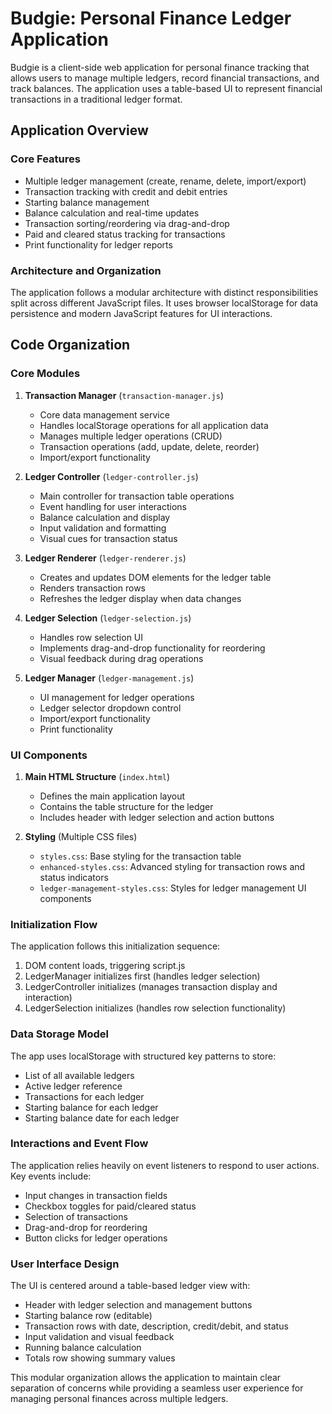 # Budgie: Personal Finance Ledger Application

Budgie is a client-side web application for personal finance tracking that allows users to manage multiple ledgers, record financial transactions, and track balances. The application uses a table-based UI to represent financial transactions in a traditional ledger format.

## Application Overview

### Core Features
- Multiple ledger management (create, rename, delete, import/export)
- Transaction tracking with credit and debit entries
- Starting balance management
- Balance calculation and real-time updates
- Transaction sorting/reordering via drag-and-drop
- Paid and cleared status tracking for transactions
- Print functionality for ledger reports

### Architecture and Organization

The application follows a modular architecture with distinct responsibilities split across different JavaScript files. It uses browser localStorage for data persistence and modern JavaScript features for UI interactions.

## Code Organization

### Core Modules

1. **Transaction Manager** (`transaction-manager.js`)
   - Core data management service
   - Handles localStorage operations for all application data
   - Manages multiple ledger operations (CRUD)
   - Transaction operations (add, update, delete, reorder)
   - Import/export functionality

2. **Ledger Controller** (`ledger-controller.js`)
   - Main controller for transaction table operations
   - Event handling for user interactions
   - Balance calculation and display
   - Input validation and formatting
   - Visual cues for transaction status

3. **Ledger Renderer** (`ledger-renderer.js`)
   - Creates and updates DOM elements for the ledger table
   - Renders transaction rows
   - Refreshes the ledger display when data changes

4. **Ledger Selection** (`ledger-selection.js`)
   - Handles row selection UI
   - Implements drag-and-drop functionality for reordering
   - Visual feedback during drag operations

5. **Ledger Manager** (`ledger-management.js`)
   - UI management for ledger operations
   - Ledger selector dropdown control
   - Import/export functionality
   - Print functionality

### UI Components

1. **Main HTML Structure** (`index.html`)
   - Defines the main application layout
   - Contains the table structure for the ledger
   - Includes header with ledger selection and action buttons

2. **Styling** (Multiple CSS files)
   - `styles.css`: Base styling for the transaction table
   - `enhanced-styles.css`: Advanced styling for transaction rows and status indicators
   - `ledger-management-styles.css`: Styles for ledger management UI components

### Initialization Flow

The application follows this initialization sequence:
1. DOM content loads, triggering script.js
2. LedgerManager initializes first (handles ledger selection)
3. LedgerController initializes (manages transaction display and interaction)
4. LedgerSelection initializes (handles row selection functionality)

### Data Storage Model

The app uses localStorage with structured key patterns to store:
- List of all available ledgers
- Active ledger reference
- Transactions for each ledger
- Starting balance for each ledger
- Starting balance date for each ledger

### Interactions and Event Flow

The application relies heavily on event listeners to respond to user actions. Key events include:
- Input changes in transaction fields
- Checkbox toggles for paid/cleared status
- Selection of transactions
- Drag-and-drop for reordering
- Button clicks for ledger operations

### User Interface Design

The UI is centered around a table-based ledger view with:
- Header with ledger selection and management buttons
- Starting balance row (editable)
- Transaction rows with date, description, credit/debit, and status
- Input validation and visual feedback
- Running balance calculation
- Totals row showing summary values

This modular organization allows the application to maintain clear separation of concerns while providing a seamless user experience for managing personal finances across multiple ledgers.
